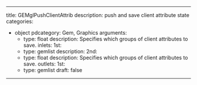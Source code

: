 
---
title: GEMglPushClientAttrib
description: push and save client attribute state
categories:
  - object
pdcategory: Gem, Graphics
arguments:
    - type: float
      description: Specifies which groups of client attributes to save.
inlets:
  1st:
    - type: gemlist
      description:
  2nd:
    - type: float
      description: Specifies which groups of client attributes to save.
outlets:
  1st:
    - type: gemlist
draft: false
---

